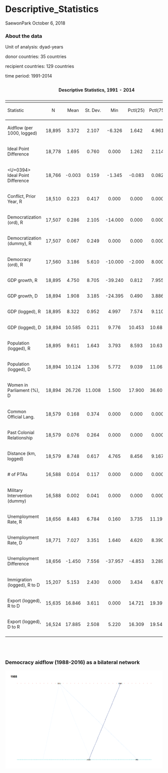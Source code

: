 Descriptive\_Statistics
================
SaewonPark
October 6, 2018

### About the data

Unit of analysis: dyad-years

donor countries: 35 countries

recipient countries: 129 countries

time period: 1991-2014

<table style="text-align:center">

<caption>

<strong>Descriptive Statistics, 1991 - 2014</strong>

</caption>

<tr>

<td colspan="8" style="border-bottom: 1px solid black">

</td>

</tr>

<tr>

<td style="text-align:left">

Statistic

</td>

<td>

N

</td>

<td>

Mean

</td>

<td>

St. Dev.

</td>

<td>

Min

</td>

<td>

Pctl(25)

</td>

<td>

Pctl(75)

</td>

<td>

Max

</td>

</tr>

<tr>

<td colspan="8" style="border-bottom: 1px solid black">

</td>

</tr>

<tr>

<td style="text-align:left">

Aidflow (per 1000, logged)

</td>

<td>

18,895

</td>

<td>

3.372

</td>

<td>

2.107

</td>

<td>

\-6.326

</td>

<td>

1.642

</td>

<td>

4.961

</td>

<td>

11.193

</td>

</tr>

<tr>

<td style="text-align:left">

Ideal Point Difference

</td>

<td>

18,778

</td>

<td>

1.695

</td>

<td>

0.760

</td>

<td>

0.000

</td>

<td>

1.262

</td>

<td>

2.114

</td>

<td>

4.608

</td>

</tr>

<tr>

<td style="text-align:left">

\<U+0394\> Ideal Point Difference

</td>

<td>

18,766

</td>

<td>

\-0.003

</td>

<td>

0.159

</td>

<td>

\-1.345

</td>

<td>

\-0.083

</td>

<td>

0.082

</td>

<td>

1.126

</td>

</tr>

<tr>

<td style="text-align:left">

Conflict, Prior Year, R

</td>

<td>

18,510

</td>

<td>

0.223

</td>

<td>

0.417

</td>

<td>

0.000

</td>

<td>

0.000

</td>

<td>

0.000

</td>

<td>

1.000

</td>

</tr>

<tr>

<td style="text-align:left">

Democratization (ord), R

</td>

<td>

17,507

</td>

<td>

0.286

</td>

<td>

2.105

</td>

<td>

\-14.000

</td>

<td>

0.000

</td>

<td>

0.000

</td>

<td>

16.000

</td>

</tr>

<tr>

<td style="text-align:left">

Democratization (dummy), R

</td>

<td>

17,507

</td>

<td>

0.067

</td>

<td>

0.249

</td>

<td>

0.000

</td>

<td>

0.000

</td>

<td>

0.000

</td>

<td>

1.000

</td>

</tr>

<tr>

<td style="text-align:left">

Democracy (ord), R

</td>

<td>

17,560

</td>

<td>

3.186

</td>

<td>

5.610

</td>

<td>

\-10.000

</td>

<td>

\-2.000

</td>

<td>

8.000

</td>

<td>

10.000

</td>

</tr>

<tr>

<td style="text-align:left">

GDP growth, R

</td>

<td>

18,895

</td>

<td>

4.750

</td>

<td>

8.705

</td>

<td>

\-39.240

</td>

<td>

0.812

</td>

<td>

7.955

</td>

<td>

93.775

</td>

</tr>

<tr>

<td style="text-align:left">

GDP growth, D

</td>

<td>

18,894

</td>

<td>

1.908

</td>

<td>

3.185

</td>

<td>

\-24.395

</td>

<td>

0.490

</td>

<td>

3.886

</td>

<td>

19.385

</td>

</tr>

<tr>

<td style="text-align:left">

GDP (logged), R

</td>

<td>

18,895

</td>

<td>

8.322

</td>

<td>

0.952

</td>

<td>

4.997

</td>

<td>

7.574

</td>

<td>

9.110

</td>

<td>

10.813

</td>

</tr>

<tr>

<td style="text-align:left">

GDP (logged), D

</td>

<td>

18,894

</td>

<td>

10.585

</td>

<td>

0.211

</td>

<td>

9.776

</td>

<td>

10.453

</td>

<td>

10.684

</td>

<td>

11.463

</td>

</tr>

<tr>

<td style="text-align:left">

Population (logged), R

</td>

<td>

18,895

</td>

<td>

9.611

</td>

<td>

1.643

</td>

<td>

3.793

</td>

<td>

8.593

</td>

<td>

10.632

</td>

<td>

14.130

</td>

</tr>

<tr>

<td style="text-align:left">

Population (logged), D

</td>

<td>

18,894

</td>

<td>

10.124

</td>

<td>

1.336

</td>

<td>

5.772

</td>

<td>

9.039

</td>

<td>

11.064

</td>

<td>

12.674

</td>

</tr>

<tr>

<td style="text-align:left">

Women in Parliament (%), D

</td>

<td>

18,894

</td>

<td>

26.726

</td>

<td>

11.008

</td>

<td>

1.500

</td>

<td>

17.900

</td>

<td>

36.600

</td>

<td>

47.300

</td>

</tr>

<tr>

<td style="text-align:left">

Common Official Lang.

</td>

<td>

18,579

</td>

<td>

0.168

</td>

<td>

0.374

</td>

<td>

0.000

</td>

<td>

0.000

</td>

<td>

0.000

</td>

<td>

1.000

</td>

</tr>

<tr>

<td style="text-align:left">

Past Colonial Relationship

</td>

<td>

18,579

</td>

<td>

0.076

</td>

<td>

0.264

</td>

<td>

0.000

</td>

<td>

0.000

</td>

<td>

0.000

</td>

<td>

1.000

</td>

</tr>

<tr>

<td style="text-align:left">

Distance (km, logged)

</td>

<td>

18,579

</td>

<td>

8.748

</td>

<td>

0.617

</td>

<td>

4.765

</td>

<td>

8.456

</td>

<td>

9.167

</td>

<td>

9.885

</td>

</tr>

<tr>

<td style="text-align:left">

\# of PTAs

</td>

<td>

16,588

</td>

<td>

0.014

</td>

<td>

0.117

</td>

<td>

0.000

</td>

<td>

0.000

</td>

<td>

0.000

</td>

<td>

1.000

</td>

</tr>

<tr>

<td style="text-align:left">

Military Intervention (dummy)

</td>

<td>

16,588

</td>

<td>

0.002

</td>

<td>

0.041

</td>

<td>

0.000

</td>

<td>

0.000

</td>

<td>

0.000

</td>

<td>

1.000

</td>

</tr>

<tr>

<td style="text-align:left">

Unemployment Rate, R

</td>

<td>

18,656

</td>

<td>

8.483

</td>

<td>

6.784

</td>

<td>

0.160

</td>

<td>

3.735

</td>

<td>

11.193

</td>

<td>

44.157

</td>

</tr>

<tr>

<td style="text-align:left">

Unemployment Rate, D

</td>

<td>

18,771

</td>

<td>

7.027

</td>

<td>

3.351

</td>

<td>

1.640

</td>

<td>

4.620

</td>

<td>

8.390

</td>

<td>

27.470

</td>

</tr>

<tr>

<td style="text-align:left">

Unemployment Difference

</td>

<td>

18,656

</td>

<td>

\-1.450

</td>

<td>

7.556

</td>

<td>

\-37.957

</td>

<td>

\-4.853

</td>

<td>

3.289

</td>

<td>

25.770

</td>

</tr>

<tr>

<td style="text-align:left">

Immigration (logged), R to D

</td>

<td>

15,207

</td>

<td>

5.153

</td>

<td>

2.430

</td>

<td>

0.000

</td>

<td>

3.434

</td>

<td>

6.876

</td>

<td>

12.155

</td>

</tr>

<tr>

<td style="text-align:left">

Export (logged), R to D

</td>

<td>

15,635

</td>

<td>

16.846

</td>

<td>

3.611

</td>

<td>

0.000

</td>

<td>

14.721

</td>

<td>

19.395

</td>

<td>

26.634

</td>

</tr>

<tr>

<td style="text-align:left">

Export (logged), D to R

</td>

<td>

16,524

</td>

<td>

17.885

</td>

<td>

2.508

</td>

<td>

5.220

</td>

<td>

16.309

</td>

<td>

19.546

</td>

<td>

26.144

</td>

</tr>

<tr>

<td colspan="8" style="border-bottom: 1px solid black">

</td>

</tr>

</table>

<br> <br>

### Democracy aidflow (1988-2016) as a bilateral network

![Aidflow: 1988-2016](aidflow_test3.gif)

